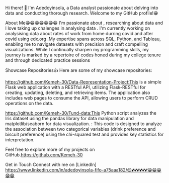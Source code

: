 Hi there! 👋
I'm Adedoyinsola, a Data analyst passionate about delving into data and conducting thorough research. Welcome to my GitHub profile!😁

About Me😁😁😁😁😁😁😁
I'm passionate about , researching about data and I love taking up chalenges in analysing data . I'm currently working on analysising data about rates of work from home durring covid and after covid using edx.org .My expertise spans across SQL, Python, and Tableau, enabling me to navigate datasets with precision and craft compelling visualizations. While I continually sharpen my programming skills, my journey is marked by a repertoire of codes honed during my college tenure and through dedicated practice sessions

Showcase Repositories👍
Here are some of my showcase repositories:

https://github.com/Kemeh-30/Data-Representation-Project:This is a simple Flask web application with a RESTful API, utilizing Flask-RESTful for creating, updating, deleting, and retrieving items. The application also includes web pages to consume the API, allowing users to perform CRUD operations on the data.

https://github.com/Kemeh-30/Fund-data:This Python script analyzes the Iris dataset using the pandas library for data manipulation and matplotlib/seaborn for data visualization.
: This code is designed to analyze the association between two categorical variables (drink preference and biscuit preference) using the chi-squared test and provides key statistics for interpretation.


Feel free to explore more of my projects on GitHub.https://github.com/Kemeh-30

Get in Touch
Connect with me on [LinkedIn] https://www.linkedin.com/in/adedoyinsola-fifo-a75aaa182/😍💕💕💕💕💕💕😁😁😁😁😁





